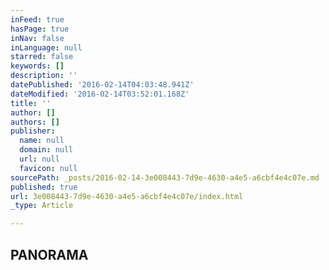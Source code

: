 ```yaml
---
inFeed: true
hasPage: true
inNav: false
inLanguage: null
starred: false
keywords: []
description: ''
datePublished: '2016-02-14T04:03:48.941Z'
dateModified: '2016-02-14T03:52:01.168Z'
title: ''
author: []
authors: []
publisher:
  name: null
  domain: null
  url: null
  favicon: null
sourcePath: _posts/2016-02-14-3e008443-7d9e-4630-a4e5-a6cbf4e4c07e.md
published: true
url: 3e008443-7d9e-4630-a4e5-a6cbf4e4c07e/index.html
_type: Article

---
```

## PANORAMA